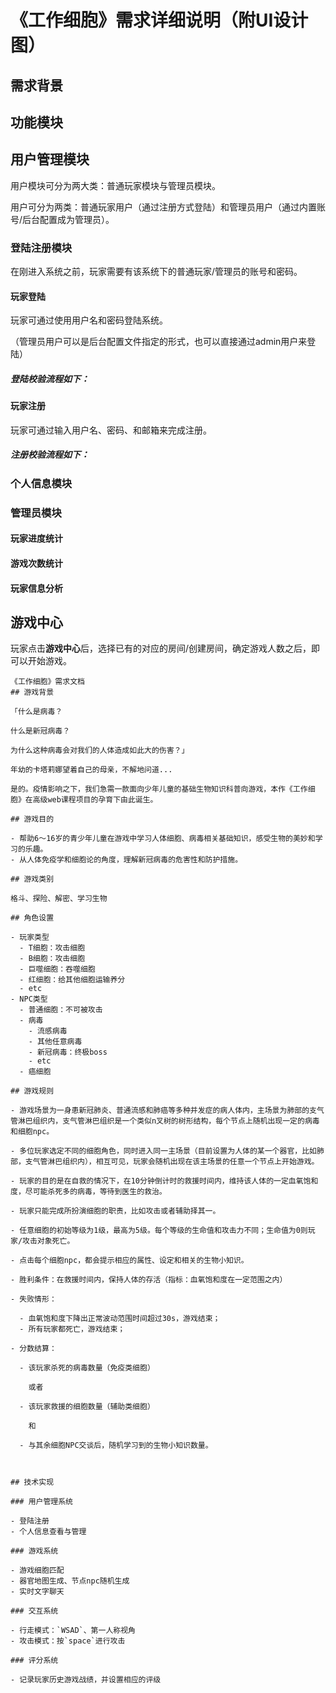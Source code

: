 # 《工作细胞》需求详细说明（附UI设计图）

## 需求背景



## 功能模块

## 用户管理模块

用户模块可分为两大类：普通玩家模块与管理员模块。

用户可分为两类：普通玩家用户（通过注册方式登陆）和管理员用户（通过内置账号/后台配置成为管理员）。



### 登陆注册模块

在刚进入系统之前，玩家需要有该系统下的普通玩家/管理员的账号和密码。

#### 玩家登陆

玩家可通过使用用户名和密码登陆系统。

（管理员用户可以是后台配置文件指定的形式，也可以直接通过admin用户来登陆）

##### 登陆校验流程如下：











#### 玩家注册

玩家可通过输入用户名、密码、和邮箱来完成注册。

##### 注册校验流程如下：



### 个人信息模块

### 管理员模块

#### 玩家进度统计



#### 游戏次数统计

#### 玩家信息分析



## 游戏中心

玩家点击**游戏中心**后，选择已有的对应的房间/创建房间，确定游戏人数之后，即可以开始游戏。



```
《工作细胞》需求文档
## 游戏背景

「什么是病毒？

什么是新冠病毒？

为什么这种病毒会对我们的人体造成如此大的伤害？」

年幼的卡塔莉娜望着自己的母亲，不解地问道...

是的。疫情影响之下，我们急需一款面向少年儿童的基础生物知识科普向游戏，本作《工作细胞》在高级web课程项目的孕育下由此诞生。

## 游戏目的

- 帮助6～16岁的青少年儿童在游戏中学习人体细胞、病毒相关基础知识，感受生物的美妙和学习的乐趣。
- 从人体免疫学和细胞论的角度，理解新冠病毒的危害性和防护措施。

## 游戏类别

格斗、探险、解密、学习生物

## 角色设置

- 玩家类型
  - T细胞：攻击细胞
  - B细胞：攻击细胞
  - 巨噬细胞：吞噬细胞
  - 红细胞：给其他细胞运输养分
  - etc
- NPC类型
  - 普通细胞：不可被攻击
  - 病毒
    - 流感病毒
    - 其他任意病毒
    - 新冠病毒：终极boss
    - etc
  - 癌细胞

## 游戏规则

- 游戏场景为一身患新冠肺炎、普通流感和肺癌等多种并发症的病人体内，主场景为肺部的支气管淋巴组织内，支气管淋巴组织是一个类似n叉树的树形结构，每个节点上随机出现一定的病毒和细胞npc。

- 多位玩家选定不同的细胞角色，同时进入同一主场景（目前设置为人体的某一个器官，比如肺部，支气管淋巴组织内），相互可见，玩家会随机出现在该主场景的任意一个节点上开始游戏。

- 玩家的目的是在自救的情况下，在10分钟倒计时的救援时间内，维持该人体的一定血氧饱和度，尽可能杀死多的病毒，等待到医生的救治。

- 玩家只能完成所扮演细胞的职责，比如攻击或者辅助择其一。

- 任意细胞的初始等级为1级，最高为5级。每个等级的生命值和攻击力不同；生命值为0则玩家/攻击对象死亡。

- 点击每个细胞npc，都会提示相应的属性、设定和相关的生物小知识。

- 胜利条件：在救援时间内，保持人体的存活（指标：血氧饱和度在一定范围之内）

- 失败情形：

  - 血氧饱和度下降出正常波动范围时间超过30s，游戏结束；
  - 所有玩家都死亡，游戏结束；

- 分数结算：

  - 该玩家杀死的病毒数量（免疫类细胞）

    或者

  - 该玩家救援的细胞数量（辅助类细胞）

    和

  - 与其余细胞NPC交谈后，随机学习到的生物小知识数量。



## 技术实现

### 用户管理系统

- 登陆注册
- 个人信息查看与管理

### 游戏系统

- 游戏细胞匹配
- 器官地图生成、节点npc随机生成
- 实时文字聊天

### 交互系统

- 行走模式：`WSAD`、第一人称视角
- 攻击模式：按`space`进行攻击

### 评分系统

- 记录玩家历史游戏战绩，并设置相应的评级
```